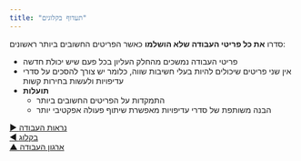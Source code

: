 ```yaml
---
title: "תעדוף בקלוגים"
---
```



סדרו **את כל פריטי העבודה שלא הושלמו** כאשר הפריטים החשובים ביותר ראשונים:

- פריטי העבודה נמשכים מהחלק העליון בכל פעם שיש יכולת חדשה
- אין שני פריטים שיכולים להיות בעלי חשיבות שווה, כלומר יש צורך להסכים על סדרי עדיפויות ולעשות בחירות קשות
- **תועלות** 
    - התמקדות על הפריטים החשובים ביותר
    - הבנה משותפת של סדרי עדיפויות מאפשרת שיתוף פעולה אפקטיבי יותר

[&#9654; נראות העבודה](visualize-work.html)<br/>[&#9664; בקלוג](backlog.html)<br/>[&#9650; ארגון העבודה](organizing-work.html)

